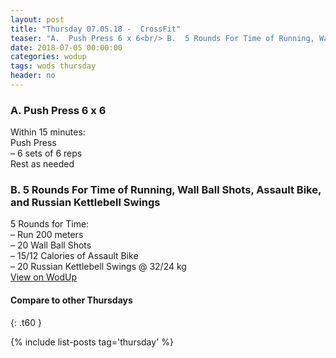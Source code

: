 ```yaml
---
layout: post
title: "Thursday 07.05.18 -  CrossFit"
teaser: "A.  Push Press 6 x 6<br/> B.  5 Rounds For Time of Running, Wall Ball Shots, Assault Bike, and Russian Kettlebell Swings"
date: 2018-07-05 00:00:00
categories: wodup
tags: wods thursday
header: no
---
```



<h3>A.  Push Press 6 x 6</h3>
Within 15 minutes:<br/>
Push Press<br/>– 6 sets of 6 reps <br/>Rest as needed<br/>
<h3>B.  5 Rounds For Time of Running, Wall Ball Shots, Assault Bike, and Russian Kettlebell Swings</h3>
5 Rounds for Time:<br/>– Run 200 meters<br/>– 20 Wall Ball Shots<br/>– 15/12 Calories of Assault Bike<br/>– 20 Russian Kettlebell Swings @ 32/24 kg<br/>
<a href="https://www.wodup.com/gyms/asphodel/wods/7299" target="blank">View on WodUp</a>


#### Compare to other Thursdays
{: .t60 }

{% include list-posts tag='thursday' %}
